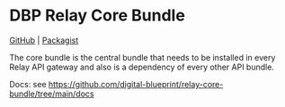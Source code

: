 # DBP Relay Core Bundle

[GitHub](https://github.com/digital-blueprint/relay-core-bundle) | [Packagist](https://packagist.org/packages/dbp/relay-core-bundle)

The core bundle is the central bundle that needs to be installed in every Relay API gateway and also is a dependency of every other API bundle.

Docs: see <https://github.com/digital-blueprint/relay-core-bundle/tree/main/docs>